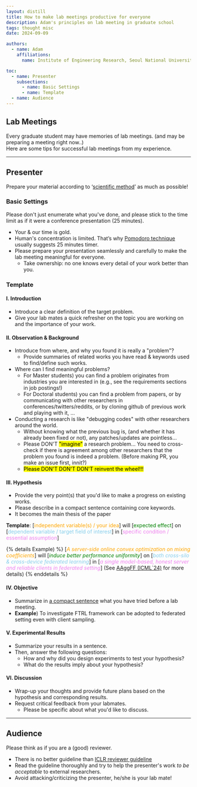 ```yaml
---
layout: distill
title: How to make lab meetings productive for everyone
description: Adam's principles on lab meeting in graduate school
tags: thought misc
date: 2024-09-09

authors:
  - name: Adam
    affiliations:
      name: Institute of Engineering Research, Seoul National University

toc:
  - name: Presenter
    subsections:
      - name: Basic Settings
      - name: Template
  - name: Audience
---
```


## Lab Meetings

Every graduate student may have memories of lab meetings.
(and may be preparing a meeting right now..)  
Here are some tips for successful lab meetings from my experience.  

---

## Presenter

Prepare your material according to ‘[scientific method](https://en.wikipedia.org/wiki/Scientific_method#Elements_of_inquiry)’ as much as possible!

### Basic Settings

Please don't just enumerate what you've done, and please stick to the time limit as if it were a conference presentation (25 minutes).
- Your & our time is gold.
- Human's concentration is limited. That’s why [Pomodoro technique](https://en.wikipedia.org/wiki/Pomodoro_Technique) usually suggests 25 minutes timer.
- Please prepare your presentation seamlessly and carefully to make the lab meeting meaningful for everyone.
  - Take ownership: no one knows every detail of your work better than you.
 

### Template

#### I. Introduction

- Introduce a clear definition of the target problem.
- Give your lab mates a quick refresher on the topic you are working on and the importance of your work.

#### II. Observation & Background

- Introduce from where, and why you found it is really a "problem"?
  - Provide summaries of related works you have read & keywords used to find/define such works.
- Where can I find meaningful problems?
  - For Master students) you can find a problem originates from industries you are interested in (e.g., see the requirements sections in job postings!)
  - For Doctoral students) you can find a problem from papers, or by communicating with other researchers in conferences/twitters/reddits, or by cloning github of previous work and playing with it, ...
- Conducting a research is like "debugging codes" with other researchers around the world.
  - Without knowing what the previous bug is, (and whether it has already been fixed or not), any patches/updates are pointless…
  - Please DON'T <mark>"imagine"</mark> a research problem... You need to cross-check if there is agreement among other researchers that the problem you found is indeed a problem. (Before making PR, you make an issue first, innit?)
  - <mark>Please DON'T DON'T DON'T reinvent the wheel!!!</mark>

#### III. Hypothesis

- Provide the very point(s) that you'd like to make a progress on existing works.
- Please describe in a compact sentence containing core keywords.  
- It becomes the main thesis of the paper 

<b>Template</b>: [<font color='orange'>independent variable(s) / your idea</font>] will [<font color='green'>expected effect</font>] on [<font color='skyblue'>dependent variable / target field of interest</font>] in [<font color='violet'>specific condition / essential assumption</font>]

{% details Example) %}
[<font color='orange'><i>A server-side online convex optimization on mixing coefficients</i></font>] will [<font color='green'><i>induce better performance uniformity</i></font>] on [<font color='skyblue'><i>both cross-silo & cross-device federated learning</i></font>] in [<font color='violet'><i>a single model-based, honest server and reliable clients in federated setting</i></font>] (See [AAggFF (ICML`24)](https://arxiv.org/abs/2405.20821) for more details)
{% enddetails %}

#### IV. Objective

- Summarize in <u>a compact sentence</u> what you have tried before a lab meeting.
- <b>Example</b>) To investigate FTRL framework can be adopted to federated setting even with client sampling.

#### V. Experimental Results

- Summarize your results in a sentence.
- Then, answer the following questions:
  - How and why did you design experiments to test your hypothesis?
  - What do the results imply about your hypothesis?

#### VI. Discussion

- Wrap-up your thoughts and provide future plans based on the hypothesis and corresponding results.
- Request critical feedback from your labmates.
  - Please be specific about what you'd like to discuss.

---

## Audience

Please think as if you are a (good) reviewer.
- There is no better guideline than [ICLR reviewer guideline](https://iclr.cc/Conferences/2024/ReviewerGuide#Reviewing%20instructions)
- Read the guideline thoroughly and try to help the presenter's work _to be acceptable_ to external researchers.
- Avoid attacking/criticizing the presenter, he/she is your lab mate!
